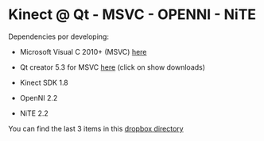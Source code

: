 Kinect @ Qt - MSVC - OPENNI - NiTE
===

Dependencies por developing:

* Microsoft Visual C 2010+ (MSVC) [here](http://www.visualstudio.com/en-us/products/visual-studio-express-vs.aspx)

* Qt creator 5.3 for MSVC [here](http://qt-project.org/downloads) (click on show downloads)


* Kinect SDK 1.8

* OpenNI 2.2

* NiTE 2.2

You can find the last 3 items in this [dropbox directory](https://www.dropbox.com/sh/12hv0w9dx3p04ml/AACrdKm-uI5klJKcOSY6pCima)

